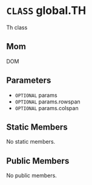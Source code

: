 # `CLASS` global.TH
Th class

## Mom
DOM

## Parameters
* `OPTIONAL` params 
* `OPTIONAL` params.rowspan 
* `OPTIONAL` params.colspan 

## Static Members
No static members.

## Public Members
No public members.
